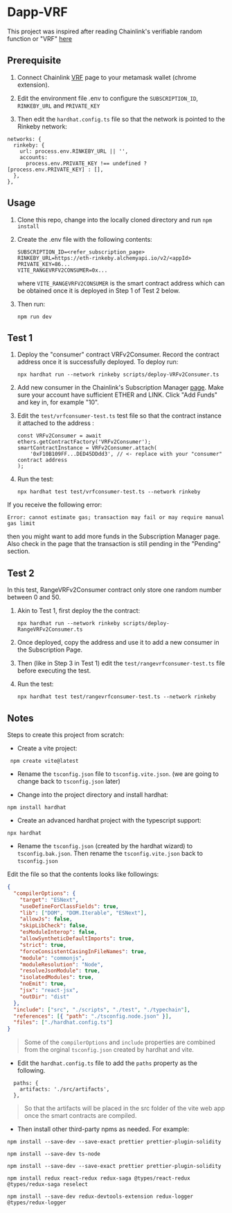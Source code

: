# Dapp-VRF

This project was inspired after reading Chainlink's verifiable random function or "VRF" [here](https://docs.chain.link/docs/get-a-random-number/#create-and-deploy-a-vrf-v2-compatible-contract)

## Prerequisite

1. Connect Chainlink [VRF](https://vrf.chain.link/) page to your metamask wallet (chrome extension).

2. Edit the environment file .env to configure the `SUBSCRIPTION_ID`, `RINKEBY_URL` and `PRIVATE_KEY`

3. Then edit the `hardhat.config.ts` file so that the network is pointed to the Rinkeby network:

```
networks: {
  rinkeby: {
    url: process.env.RINKEBY_URL || '',
    accounts:
      process.env.PRIVATE_KEY !== undefined ? [process.env.PRIVATE_KEY] : [],
  },
},
```

## Usage

1. Clone this repo, change into the locally cloned directory and run `npm install`
2. Create the .env file with the following contents:

   ```
   SUBSCRIPTION_ID=<refer_subscription_page>
   RINKEBY_URL=https://eth-rinkeby.alchemyapi.io/v2/<appId>
   PRIVATE_KEY=86...
   VITE_RANGEVRFV2CONSUMER=0x...
   ```

   where `VITE_RANGEVRFV2CONSUMER` is the smart contract address which can be obtained once it is deployed in Step 1 of Test 2 below.

3. Then run:

   ```
   npm run dev
   ```

## Test 1

1. Deploy the "consumer" contract VRFv2Consumer.
   Record the contract address once it is successfully deployed. To deploy run:

   ```
   npx hardhat run --network rinkeby scripts/deploy-VRFv2Consumer.ts
   ```

2. Add new consumer in the Chainlink's Subscription Manager [page](https://vrf.chain.link/rinkeby).
   Make sure your account have sufficient ETHER and LINK. Click "Add Funds" and key in, for example "10".

3. Edit the `test/vrfconsumer-test.ts` test file so that the contract instance it attached to the address :

   ```
   const VRFv2Consumer = await ethers.getContractFactory('VRFv2Consumer');
   smartContractInstance = VRFv2Consumer.attach(
       '0xF10B109FF...DED45DDdd3', // <- replace with your "consumer" contract address
   );
   ```

4. Run the test:

   ```
   npx hardhat test test/vrfconsumer-test.ts --network rinkeby
   ```

If you receive the following error:

```
Error: cannot estimate gas; transaction may fail or may require manual gas limit
```

then you might want to add more funds in the Subscription Manager page. Also check in the page that the transaction is still pending in the "Pending" section.

## Test 2

In this test, RangeVRFv2Consumer contract only store one random number between 0 and 50.

1. Akin to Test 1, first deploy the the contract:

   ```
   npx hardhat run --network rinkeby scripts/deploy-RangeVRFv2Consumer.ts
   ```

2. Once deployed, copy the address and use it to add a new consumer in the Subscription Page.
3. Then (like in Step 3 in Test 1) edit the `test/rangevrfconsumer-test.ts` file before executing the test.
4. Run the test:

   ```
   npx hardhat test test/rangevrfconsumer-test.ts --network rinkeby
   ```

## Notes

Steps to create this project from scratch:

- Create a vite project:

```
 npm create vite@latest
```

- Rename the `tsconfig.json` file to `tsconfig.vite.json`. (we are going to change back to `tsconfig.json` later)

- Change into the project directory and install hardhat:

```
npm install hardhat
```

- Create an advanced hardhat project with the typescript support:

```
npx hardhat
```

- Rename the `tsconfig.json` (created by the hardhat wizard) to `tsconfig.bak.json`. Then rename the `tsconfig.vite.json` back to `tsconfig.json`

Edit the file so that the contents looks like followings:

```json
{
  "compilerOptions": {
    "target": "ESNext",
    "useDefineForClassFields": true,
    "lib": ["DOM", "DOM.Iterable", "ESNext"],
    "allowJs": false,
    "skipLibCheck": false,
    "esModuleInterop": false,
    "allowSyntheticDefaultImports": true,
    "strict": true,
    "forceConsistentCasingInFileNames": true,
    "module": "commonjs",
    "moduleResolution": "Node",
    "resolveJsonModule": true,
    "isolatedModules": true,
    "noEmit": true,
    "jsx": "react-jsx",
    "outDir": "dist"
  },
  "include": ["src", "./scripts", "./test", "./typechain"],
  "references": [{ "path": "./tsconfig.node.json" }],
  "files": ["./hardhat.config.ts"]
}
```

> Some of the `compilerOptions` and `include` properties are combined from the orginal `tsconfig.json` created by hardhat and vite.

- Edit the `hardhat.config.ts` file to add the `paths` property as the following.

```
  paths: {
    artifacts: './src/artifacts',
  },
```

> So that the artifacts will be placed in the src folder of the vite web app once the smart contracts are compiled.

- Then install other third-party npms as needed. For example:

```
npm install --save-dev --save-exact prettier prettier-plugin-solidity
```

```
npm install --save-dev ts-node
```

```
npm install --save-dev --save-exact prettier prettier-plugin-solidity
```

```
npm install redux react-redux redux-saga @types/react-redux @types/redux-saga reselect
```

```
npm install --save-dev redux-devtools-extension redux-logger @types/redux-logger
```

